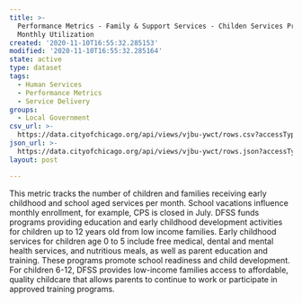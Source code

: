 ```yaml
---
title: >-
  Performance Metrics - Family & Support Services - Childen Services Program
  Monthly Utilization
created: '2020-11-10T16:55:32.285153'
modified: '2020-11-10T16:55:32.285164'
state: active
type: dataset
tags:
  - Human Services
  - Performance Metrics
  - Service Delivery
groups:
  - Local Government
csv_url: >-
  https://data.cityofchicago.org/api/views/vjbu-ywct/rows.csv?accessType=DOWNLOAD
json_url: >-
  https://data.cityofchicago.org/api/views/vjbu-ywct/rows.json?accessType=DOWNLOAD
layout: post

---
```

This metric tracks the number of children and families receiving early childhood and school aged services per month. School vacations influence monthly enrollment, for example, CPS is closed in July. DFSS funds programs providing education and early childhood development activities for children up to 12 years old from low income families. Early childhood services for children age 0 to 5 include free medical, dental and mental health services, and nutritious meals, as well as parent education and training. These programs promote school readiness and child development. For children 6-12, DFSS provides low-income families access to affordable, quality childcare that allows parents to continue to work or participate in approved training programs.
